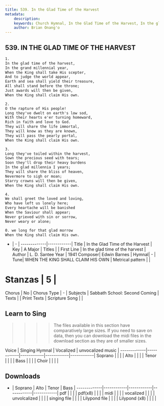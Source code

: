 ```yaml
---
title: 539. In the Glad Time of the Harvest
metadata:
    description: 
    keywords: Church Hymnal, In the Glad Time of the Harvest, In the glad time of the harvest, 
    author: Brian Onang'o
---
```



## 539. IN THE GLAD TIME OF THE HARVEST

```txt
1.
In the glad time of the harvest, 
In the grand millennial year, 
When the King shall take His scepter, 
And to judge the world appear, 
Earth and sea shall yield their treasure, 
All shall stand before the throne; 
Just awards will then be given, 
When the King shall claim His own. 

2.
O the rapture of His people! 
Long they've dwelt on earth's low sod, 
With their hearts e'er turning homeward, 
Rich in faith and love to God. 
They will share the life immortal, 
They will know as they are known, 
They will pass the pearly portal, 
When the King shall claim His own. 

3.
Long they've toiled within the harvest, 
Sown the precious seed with tears; 
Soon they'll drop their heavy burdens 
In the glad millennia I years; 
They will share the bliss of heaven, 
Nevermore to sigh or moan; 
Starry crowns will then be given, 
When the King shall claim His own. 

4.
We shall greet the loved and loving, 
Who have left us lonely here; 
Every heartache will be banished 
When the Saviour shall appear; 
Never grieved with sin or sorrow, 
Never weary or alone; 

0. we long for that glad morrow 
When the King shall claim His own.
```

- |   -  |
-------------|------------|
Title | In the Glad Time of the Harvest |
Key | A Major |
Titles |  |
First Line | In the glad time of the harvest |
Author | L. D. Santee
Year | 1941
Composer| Edwin Barnes |
Hymnal|  - |
Tune| WHEN THE KING SHALL CLAIM HIS OWN |
Metrical pattern | |
# Stanzas | 5 |
Chorus | No |
Chorus Type | - |
Subjects | Sabbath School: Second Coming |
Texts |  |
Print Texts | 
Scripture Song |  |
  
## Learn to Sing

>>>> The files available in this section have comparatively large sizes. If you need to save on data, then you can download the midi files in the download section as they are of smaller sizes.

Voice |  Singing Hymnal | Vocalized | unvocalized music |
-------------|------------|------------|------------|------------|
Soprano | | | |
Alto | | | |
Tenor | | | |
Bass | | | |
Choir | | | |

## Downloads

- |  Soprano | Alto | Tenor | Bass |
-------------|------------|------------|------------|------------|
pdf | | | |
pdf(x8) | | | |
midi | | | |
vocalized | | | |
unvolcalized | | | |
singing file | | | |
Lilypond file | | | |
Lilypond (x8) | | | |
  